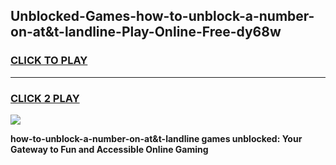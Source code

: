 
## Unblocked-Games-how-to-unblock-a-number-on-at&t-landline-Play-Online-Free-dy68w
<h3>
<a href="https://premium76.site?title=how-to-unblock-a-number-on-at&t-landline&ref=26A">CLICK TO PLAY</a></h3>
<hr>

<h3>
<a href="https://premium76.site?title=how-to-unblock-a-number-on-at&t-landline&ref=26A">CLICK 2 PLAY</a>
  
</h3>

<a href="https://premium76.site?title=how-to-unblock-a-number-on-at&t-landline&ref=26A"><img src="https://clearcache.store/games.png"></a>


**how-to-unblock-a-number-on-at&t-landline games unblocked: Your Gateway to Fun and Accessible Online Gaming**
